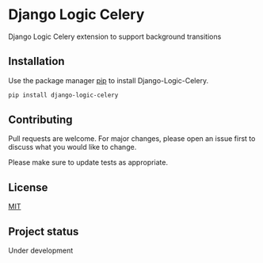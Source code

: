 # Django Logic Celery
Django Logic Celery extension to support background transitions


## Installation

Use the package manager [pip](https://pip.pypa.io/en/stable/) to install Django-Logic-Celery.

```bash
pip install django-logic-celery
```

## Contributing
Pull requests are welcome. For major changes, please open an issue first to discuss what you would like to change.

Please make sure to update tests as appropriate.

## License
[MIT](https://choosealicense.com/licenses/mit/)

## Project status
Under development